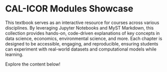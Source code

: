 # CAL-ICOR Modules Showcase

This textbook serves as an interactive resource for courses across various disciplines. By leveraging Jupyter Notebooks and MyST Markdown, this collection provides hands-on, code-driven explanations of key concepts in data science, economics, environmental science, and more. Each chapter is designed to be accessible, engaging, and reproducible, ensuring students can experiment with real-world datasets and computational models while learning.  

Explore the content below!

```{tableofcontents}
```
